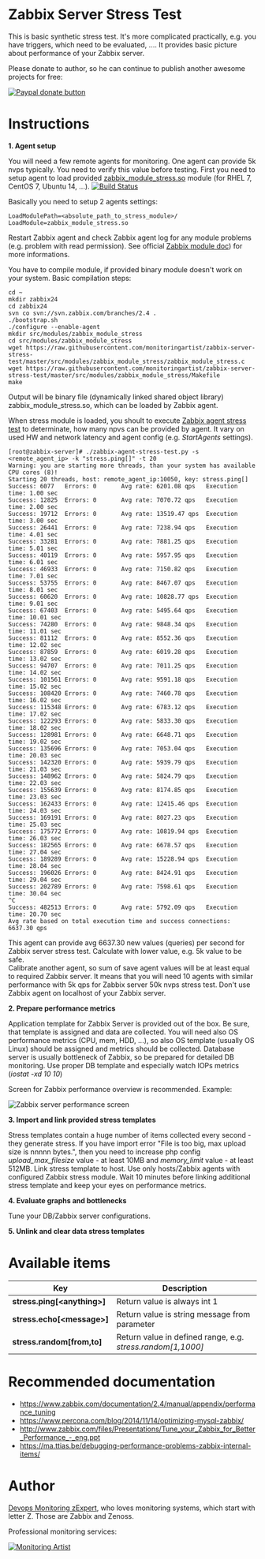 Zabbix Server Stress Test
=========================

This is basic synthetic stress test. It's more complicated practically, e.g. you have triggers, which need to be evaluated, .... It provides basic picture about performance of your Zabbix server.

Please donate to author, so he can continue to publish another awesome projects for free:

[![Paypal donate button](http://jangaraj.com/img/github-donate-button02.png)](https://www.paypal.com/cgi-bin/webscr?cmd=_s-xclick&hosted_button_id=8LB6J222WRUZ4)

Instructions
============

**1. Agent setup**

You will need a few remote agents for monitoring. One agent can provide 5k nvps typically. You need to verify this value before testing.
First you need to setup agent to load provided [zabbix_module_stress.so](https://drone.io/github.com/monitoringartist/zabbix-server-stress-test/files/zabbix24/src/modules/zabbix_module_stress/zabbix_module_stress.so) module (for RHEL 7, CentOS 7, Ubuntu 14, ...).
[![Build Status](https://drone.io/github.com/monitoringartist/zabbix-server-stress-test/status.png)](https://drone.io/github.com/monitoringartist/zabbix-server-stress-test/latest)<br>

Basically you need to setup 2 agents settings:

```
LoadModulePath=<absolute_path_to_stress_module>/
LoadModule=zabbix_module_stress.so
``` 

Restart Zabbix agent and check Zabbix agent log for any module problems (e.g. problem with read permission).
See official [Zabbix module doc](https://www.zabbix.com/documentation/2.4/manual/config/items/loadablemodules)) for more informations.

You have to compile module, if provided binary module doesn't work on your system.
Basic compilation steps:

    cd ~
    mkdir zabbix24
    cd zabbix24
    svn co svn://svn.zabbix.com/branches/2.4 .
    ./bootstrap.sh
    ./configure --enable-agent
    mkdir src/modules/zabbix_module_stress
    cd src/modules/zabbix_module_stress
    wget https://raw.githubusercontent.com/monitoringartist/zabbix-server-stress-test/master/src/modules/zabbix_module_stress/zabbix_module_stress.c
    wget https://raw.githubusercontent.com/monitoringartist/zabbix-server-stress-test/master/src/modules/zabbix_module_stress/Makefile
    make

Output will be binary file (dynamically linked shared object library) zabbix_module_stress.so, which can be loaded by Zabbix agent.

When stress module is loaded, you shoult to execute [Zabbix agent stress test](https://github.com/monitoringartist/zabbix-agent-stress-test) to determinate, 
how many npvs can be provided by agent. It vary on used HW and network latency and agent config (e.g. *StartAgents* settings).  

```
[root@zabbix-server]# ./zabbix-agent-stress-test.py -s <remote_agent_ip> -k "stress.ping[]" -t 20
Warning: you are starting more threads, than your system has available CPU cores (8)!
Starting 20 threads, host: remote_agent_ip:10050, key: stress.ping[]
Success: 6077   Errors: 0       Avg rate: 6201.08 qps   Execution time: 1.00 sec
Success: 12825  Errors: 0       Avg rate: 7070.72 qps   Execution time: 2.00 sec
Success: 19712  Errors: 0       Avg rate: 13519.47 qps  Execution time: 3.00 sec
Success: 26441  Errors: 0       Avg rate: 7238.94 qps   Execution time: 4.01 sec
Success: 33281  Errors: 0       Avg rate: 7881.25 qps   Execution time: 5.01 sec
Success: 40119  Errors: 0       Avg rate: 5957.95 qps   Execution time: 6.01 sec
Success: 46933  Errors: 0       Avg rate: 7150.82 qps   Execution time: 7.01 sec
Success: 53755  Errors: 0       Avg rate: 8467.07 qps   Execution time: 8.01 sec
Success: 60620  Errors: 0       Avg rate: 10828.77 qps  Execution time: 9.01 sec
Success: 67403  Errors: 0       Avg rate: 5495.64 qps   Execution time: 10.01 sec
Success: 74280  Errors: 0       Avg rate: 9848.34 qps   Execution time: 11.01 sec
Success: 81112  Errors: 0       Avg rate: 8552.36 qps   Execution time: 12.02 sec
Success: 87859  Errors: 0       Avg rate: 6019.28 qps   Execution time: 13.02 sec
Success: 94707  Errors: 0       Avg rate: 7011.25 qps   Execution time: 14.02 sec
Success: 101561 Errors: 0       Avg rate: 9591.18 qps   Execution time: 15.02 sec
Success: 108420 Errors: 0       Avg rate: 7460.78 qps   Execution time: 16.02 sec
Success: 115348 Errors: 0       Avg rate: 6783.12 qps   Execution time: 17.02 sec
Success: 122293 Errors: 0       Avg rate: 5833.30 qps   Execution time: 18.02 sec
Success: 128981 Errors: 0       Avg rate: 6648.71 qps   Execution time: 19.02 sec
Success: 135696 Errors: 0       Avg rate: 7053.04 qps   Execution time: 20.03 sec
Success: 142320 Errors: 0       Avg rate: 5939.79 qps   Execution time: 21.03 sec
Success: 148962 Errors: 0       Avg rate: 5824.79 qps   Execution time: 22.03 sec
Success: 155639 Errors: 0       Avg rate: 8174.85 qps   Execution time: 23.03 sec
Success: 162433 Errors: 0       Avg rate: 12415.46 qps  Execution time: 24.03 sec
Success: 169191 Errors: 0       Avg rate: 8027.23 qps   Execution time: 25.03 sec
Success: 175772 Errors: 0       Avg rate: 10819.94 qps  Execution time: 26.03 sec
Success: 182565 Errors: 0       Avg rate: 6678.57 qps   Execution time: 27.04 sec
Success: 189289 Errors: 0       Avg rate: 15228.94 qps  Execution time: 28.04 sec
Success: 196026 Errors: 0       Avg rate: 8424.91 qps   Execution time: 29.04 sec
Success: 202789 Errors: 0       Avg rate: 7598.61 qps   Execution time: 30.04 sec
^C
Success: 482513 Errors: 0       Avg rate: 5792.09 qps   Execution time: 20.70 sec
Avg rate based on total execution time and success connections: 6637.30 qps
```

This agent can provide avg 6637.30 new values (queries) per second for Zabbix server stress test. Calculate with lower value, e.g. 5k value to be safe.  
Calibrate another agent, so sum of save agent values will be at least equal to required Zabbix server. It means that you will need 10 agents with similar performance with 5k qps 
for Zabbix server 50k nvps stress test. Don't use Zabbix agent on localhost of your Zabbix server.

**2. Prepare performance metrics**

Application template for Zabbix Server is provided out of the box. Be sure, that template is assigned and data are collected. 
You will need also OS performance metrics (CPU, mem, HDD, ...), so also OS template (usually OS Linux) 
should be assigned and metrics should be collected. Database server is usually bottleneck of Zabbix, 
so be prepared for detailed DB monitoring. Use proper DB template and especially watch IOPs metrics (*iostat -xd 10 10*)

Screen for Zabbix performance overview is recommended. Example:

![Zabbix server performance screen](https://raw.githubusercontent.com/monitoringartist/zabbix-server-stress-test/master/doc/zabbix-server-screen.png)

**3. Import and link provided stress templates**

Stress templates contain a huge number of items collected every second - they generate stress. 
If you have import error "File is too big, max upload size is nnnnn bytes.", then you need to increase php config *upload_max_filesize* value - at least 10MB and *memory_limit* value - at least 512MB.
Link stress template to host. Use only hosts/Zabbix agents with configured Zabbix stress module. 
Wait 10 minutes before linking additional stress template and keep your eyes on performance metrics.

**4. Evaluate graphs and bottlenecks**

Tune your DB/Zabbix server configurations.

**5. Unlink and clear data stress templates**  

Available items
===============

| Key | Description |
| --- | ----------- |
| **stress.ping[\<anything\>]** | Return value is always int 1 |  
| **stress.echo[\<message\>]**  | Return value is string message from parameter |
| **stress.random[from,to]**  | Return value in defined range, e.g. *stress.random[1,1000]* | 

Recommended documentation
=========================

- https://www.zabbix.com/documentation/2.4/manual/appendix/performance_tuning
- https://www.percona.com/blog/2014/11/14/optimizing-mysql-zabbix/
- http://www.zabbix.com/files/Presentations/Tune_your_Zabbix_for_Better_Performance_-_eng.ppt
- https://ma.ttias.be/debugging-performance-problems-zabbix-internal-items/

Author
======

[Devops Monitoring zExpert](http://www.jangaraj.com), who loves monitoring systems, which start with letter Z. Those are Zabbix and Zenoss.

Professional monitoring services:

[![Monitoring Artist](http://monitoringartist.com/img/github-monitoring-artist-logo.jpg)](http://www.monitoringartist.com)